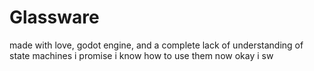 # Glassware
 
made with love, godot engine, and a complete lack of understanding of state machines i promise i know how to use them now okay i sw
